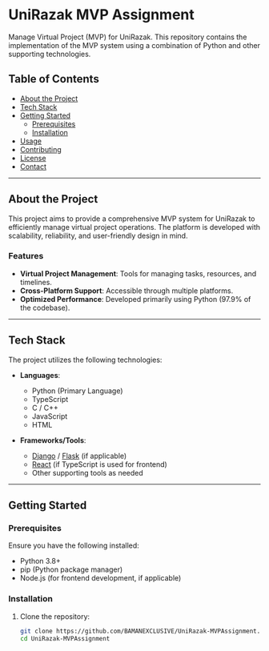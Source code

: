 # UniRazak MVP Assignment

Manage Virtual Project (MVP) for UniRazak. This repository contains the implementation of the MVP system using a combination of Python and other supporting technologies.

## Table of Contents

- [About the Project](#about-the-project)
- [Tech Stack](#tech-stack)
- [Getting Started](#getting-started)
  - [Prerequisites](#prerequisites)
  - [Installation](#installation)
- [Usage](#usage)
- [Contributing](#contributing)
- [License](#license)
- [Contact](#contact)

---

## About the Project

This project aims to provide a comprehensive MVP system for UniRazak to efficiently manage virtual project operations. The platform is developed with scalability, reliability, and user-friendly design in mind.

### Features

- **Virtual Project Management**: Tools for managing tasks, resources, and timelines.
- **Cross-Platform Support**: Accessible through multiple platforms.
- **Optimized Performance**: Developed primarily using Python (97.9% of the codebase).

---

## Tech Stack

The project utilizes the following technologies:

- **Languages**:
  - Python (Primary Language)
  - TypeScript
  - C / C++
  - JavaScript
  - HTML

- **Frameworks/Tools**:
  - [Django](https://www.djangoproject.com/) / [Flask](https://flask.palletsprojects.com/) (if applicable)
  - [React](https://reactjs.org/) (if TypeScript is used for frontend)
  - Other supporting tools as needed

---

## Getting Started

### Prerequisites

Ensure you have the following installed:

- Python 3.8+
- pip (Python package manager)
- Node.js (for frontend development, if applicable)

### Installation

1. Clone the repository:
   ```bash
   git clone https://github.com/BAMANEXCLUSIVE/UniRazak-MVPAssignment.git
   cd UniRazak-MVPAssignment
